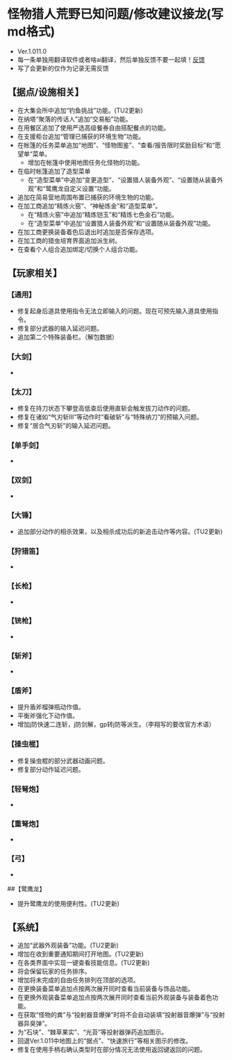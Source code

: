 # 怪物猎人荒野已知问题/修改建议接龙(写md格式)
- Ver.1.011.0
- 每一条单独用翻译软件或者啥ai翻译，然后单独反馈不要一起填！[反馈](https://www.monsterhunter.com/support/wilds/zh-hans/form/consent)
- 写了会更新的仅作为记录无需反馈

## 【据点/设施相关】
- 在大集会所中追加“钓鱼挑战”功能。(TU2更新)
- 在纳塔“聚落的传话人”追加“交易船”功能。
- 在用餐区追加了使用严选高级餐券自由搭配餐点的功能。
- 在支援柜台追加“管理已捕获的环境生物”功能。
- 在帐篷的任务菜单追加“地图”、“怪物图鉴”、“查看/报告限时奖励目标”和“愿望单“菜单。
  - 增加在帐篷中使用地图任务化怪物的功能。
- 在临时帐篷追加了造型菜单
  - 在“造型菜单”中追加“变更造型”、“设置猎人装备外观”、“设置随从装备外观”和“鹭鹰龙自定义设置”功能。
- 追加在简易营地周围布置已捕获的环境生物的功能。
- 在加工商追加“精炼火窑”、“神秘炼金”和“造型菜单”。
  - 在“精炼火窑”中追加“精炼铠玉”和“精炼七色金石”功能。
  - 在“造型菜单”中追加“设置猎人装备外观”和“设置随从装备外观”功能。
- 在加工商更换装备着色后退出时追加是否保存选项。
- 在加工商的猎虫培育界面追加派生树。
- 在查看个人组合追加绑定/切换个人组合功能。

## 【玩家相关】

### 【通用】
- 修复起身后道具使用指令无法立即输入的问题。现在可预先输入道具使用指令。
- 修复部分武器的输入延迟问题。
- 追加第二个特殊装备栏。（解包数据）

### 【大剑】
- 

### 【太刀】
- 修复在持刀状态下攀登高低查后使用直斩会触发拔刀动作的问题。
- 修复在诸如“气刃斩Ⅲ”等动作时“看破斩”与“特殊纳刀”的预输入问题。
- 修复“居合气刃斩”的输入延迟问题。

### 【单手剑】
- 

### 【双剑】
- 

### 【大锤】
- 追加部分动作的相杀效果，以及相杀成功后的新追击动作等内容。(TU2更新)

### 【狩猎笛】
- 

### 【长枪】
- 

### 【铳枪】
- 

### 【斩斧】
- 

### 【盾斧】
- 提升盾斧榴弹瓶动作值。
- 平衡斧强化下动作值。
- 增加j防快速二连斩，j防剑解，gp转j防等派生。（李翔写的要改官方术语）

### 【操虫棍】
- 修复操虫棍的部分武器动画问题。
- 修复部分动作延迟问题。

### 【轻弩炮】
- 

### 【重弩炮】
- 

### 【弓】
- 

##【鹭鹰龙】
- 提升鹭鹰龙的使用便利性。(TU2更新)

## 【系统】
- 追加“武器外观装备”功能。(TU2更新)
- 增加在收到重要通知期间打开地图。(TU2更新)
- 在各类界面中实现一键查看技能信息。(TU2更新)
- 将会保留玩家的任务排序。
- 增加将未完成的自由任务排列在顶部的选项。
- 在更换装备菜单追加点按两次展开同时查看当前装备与饰品功能。
- 在更换外观装备菜单追加点按两次展开同时查看当前外观装备与装备着色功能。
- 在获取“怪物的粪”与“投射器音爆弹”时将不会自动装填“投射器音爆弹”与“投射器异臭弹”。
- 为“石块”、“棘草果实”、“光苔”等投射器弹药追加图示。
- 回退Ver.1.011中地图上的“据点”、“快速旅行”等相关图示的修改。
- 修复在使用手柄右确认类型时在部分情况无法使用返回键返回的问题。
